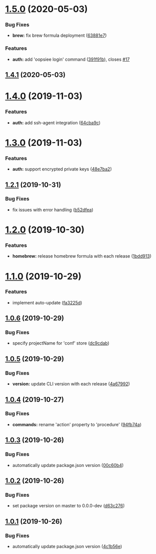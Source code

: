 # [1.5.0](https://github.com/edosrecki/oopsiee-cli/compare/v1.4.1...v1.5.0) (2020-05-03)


### Bug Fixes

* **brew:** fix brew formula deployment ([63881e7](https://github.com/edosrecki/oopsiee-cli/commit/63881e71c22e0054b5971cf00c3a212a0580047f))


### Features

* **auth:** add 'oopsiee login' command ([391f91b](https://github.com/edosrecki/oopsiee-cli/commit/391f91bc83b08fa870b8c1ed1684f0dbb2dcefbf)), closes [#17](https://github.com/edosrecki/oopsiee-cli/issues/17)

## [1.4.1](https://github.com/edosrecki/oopsiee-cli/compare/v1.4.0...v1.4.1) (2020-05-03)

# [1.4.0](https://github.com/edosrecki/oopsiee-cli/compare/v1.3.0...v1.4.0) (2019-11-03)


### Features

* **auth:** add ssh-agent integration ([64cba9c](https://github.com/edosrecki/oopsiee-cli/commit/64cba9c84d22d53909415b59c4a98a6579e8321c))

# [1.3.0](https://github.com/edosrecki/oopsiee-cli/compare/v1.2.1...v1.3.0) (2019-11-03)


### Features

* **auth:** support encrypted private keys ([48e7ba2](https://github.com/edosrecki/oopsiee-cli/commit/48e7ba22e5414d74eff67eabd983265ea5a1b7f2))

## [1.2.1](https://github.com/edosrecki/oopsiee-cli/compare/v1.2.0...v1.2.1) (2019-10-31)


### Bug Fixes

* fix issues with error handling ([b52dfea](https://github.com/edosrecki/oopsiee-cli/commit/b52dfeaf799ee96b4e0b23ef4c4f3c6ac00da0b1))

# [1.2.0](https://github.com/edosrecki/oopsiee-cli/compare/v1.1.0...v1.2.0) (2019-10-30)


### Features

* **homebrew:** release homebrew formula with each release ([1bdd913](https://github.com/edosrecki/oopsiee-cli/commit/1bdd913f69e035b8d81b3a6ae74ac7ce7c105dbb))

# [1.1.0](https://github.com/edosrecki/oopsiee-cli/compare/v1.0.6...v1.1.0) (2019-10-29)


### Features

* implement auto-update ([fa3225d](https://github.com/edosrecki/oopsiee-cli/commit/fa3225d7fa9438bf3afd777296d01217c430bcf8))

## [1.0.6](https://github.com/edosrecki/oopsiee-cli/compare/v1.0.5...v1.0.6) (2019-10-29)


### Bug Fixes

* specify projectName for 'conf' store ([dc9cdab](https://github.com/edosrecki/oopsiee-cli/commit/dc9cdab42ae7326dfd7bf461a77fec5ad629bc0b))

## [1.0.5](https://github.com/edosrecki/oopsiee-cli/compare/v1.0.4...v1.0.5) (2019-10-29)


### Bug Fixes

* **version:** update CLI version with each release ([4a67992](https://github.com/edosrecki/oopsiee-cli/commit/4a67992bb6d7f9d7d3b37bcb108d6d8b3f8f98d6))

## [1.0.4](https://github.com/edosrecki/oopsiee-cli/compare/v1.0.3...v1.0.4) (2019-10-27)


### Bug Fixes

* **commands:** rename 'action' property to 'procedure' ([94fb74a](https://github.com/edosrecki/oopsiee-cli/commit/94fb74a554890bf8f894690a7294f1b3c11cfa6f))

## [1.0.3](https://github.com/edosrecki/oopsiee-cli/compare/v1.0.2...v1.0.3) (2019-10-26)


### Bug Fixes

* automatically update package.json version ([00c60b4](https://github.com/edosrecki/oopsiee-cli/commit/00c60b4f9a9adf4b7b4d73ec17adb902854267a0))

## [1.0.2](https://github.com/edosrecki/oopsiee-cli/compare/v1.0.1...v1.0.2) (2019-10-26)


### Bug Fixes

* set package version on master to 0.0.0-dev ([d63c276](https://github.com/edosrecki/oopsiee-cli/commit/d63c276e25a32414836a183ed5fb28461845bfe7))

## [1.0.1](https://github.com/edosrecki/oopsiee-cli/compare/v1.0.0...v1.0.1) (2019-10-26)


### Bug Fixes

* automatically update package.json version ([4c1b56e](https://github.com/edosrecki/oopsiee-cli/commit/4c1b56e7d04210cf1dfe3369e878073131669b93))
